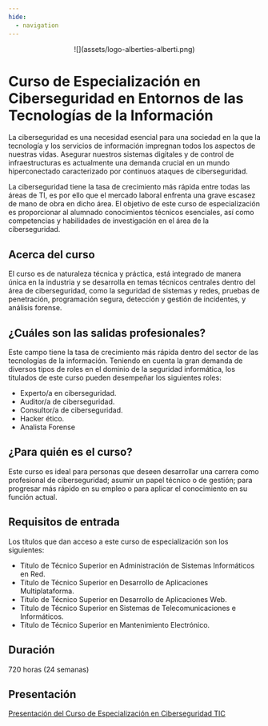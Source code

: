 ```yaml
---
hide:
  - navigation
---
```


<center>
![](assets/logo-alberties-alberti.png)
</center>

# Curso de Especialización en Ciberseguridad en Entornos de las Tecnologías de la Información

La ciberseguridad es una necesidad esencial para una sociedad en la que la tecnología y los servicios de información impregnan todos los aspectos de nuestras vidas. Asegurar nuestros sistemas digitales y de control de infraestructuras es actualmente una demanda crucial en un mundo hiperconectado caracterizado por continuos ataques de ciberseguridad. 

La ciberseguridad tiene la tasa de crecimiento más rápida entre todas las áreas de TI, es por ello que el mercado laboral enfrenta una grave escasez de mano de obra en dicho área. El objetivo de este curso de especialización es proporcionar al alumnado conocimientos técnicos esenciales, así como competencias y habilidades de investigación en el área de la ciberseguridad.

## Acerca del curso

  El curso es de naturaleza técnica y práctica, está integrado de manera única en la industria y se desarrolla en temas técnicos centrales dentro del área de ciberseguridad, como la seguridad de sistemas y redes, pruebas de penetración, programación segura, detección y gestión de incidentes, y análisis forense.


## ¿Cuáles son las salidas profesionales?

  Este campo tiene la tasa de crecimiento más rápida dentro del sector de las tecnologías de la información. Teniendo en cuenta la gran demanda de diversos tipos de roles en el dominio de la seguridad informática, los titulados de este curso pueden desempeñar los siguientes roles: 
  
  * Experto/a en ciberseguridad.
  * Auditor/a de ciberseguridad.
  * Consultor/a de ciberseguridad.
  * Hacker ético.
  * Analista Forense

## ¿Para quién es el curso?

  Este curso es ideal para personas que deseen desarrollar una carrera como profesional de ciberseguridad; asumir un papel técnico o de gestión; para progresar más rápido en su empleo o para aplicar el conocimiento en su función actual.


## Requisitos de entrada

  Los títulos que dan acceso a este curso de especialización son los siguientes:

  * Título de Técnico Superior en Administración de Sistemas Informáticos en Red.
  * Título de Técnico Superior en Desarrollo de Aplicaciones Multiplataforma.
  * Título de Técnico Superior en Desarrollo de Aplicaciones Web.
  * Título de Técnico Superior en Sistemas de Telecomunicaciones e Informáticos.
  * Título de Técnico Superior en Mantenimiento Electrónico.


## Duración

  720 horas (24 semanas)
  
## Presentación

[Presentación del Curso de Especialización en Ciberseguridad TIC](https://fpciberseguridad.com/informacion/presentacion.html)